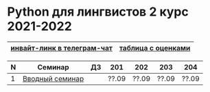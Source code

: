 # Python для лингвистов 2 курс 2021-2022

| [инвайт-линк в телеграм-чат](https://t.me/joinchat/3ymOTSrrEzphYzA6) | [таблица с оценками](https://docs.google.com/spreadsheets/d/1wE8CO8QYmfnndG0Lcrq2adn2YKYzkZGyC6VqqpY13Jo/edit?usp=sharing) |
| -- | --|

| N  | Семинар     | ДЗ | 201 | 202 | 203 | 204 |
| -- | ----------- | -- | --- | --- | --- | --- |
| 1  | [Вводный семинар](https://github.com/hse-ling-python/seminars/blob/master/intro/course_intro_2020.ipynb) | | ??.09 | ??.09 | ??.09 | ??.09 |
